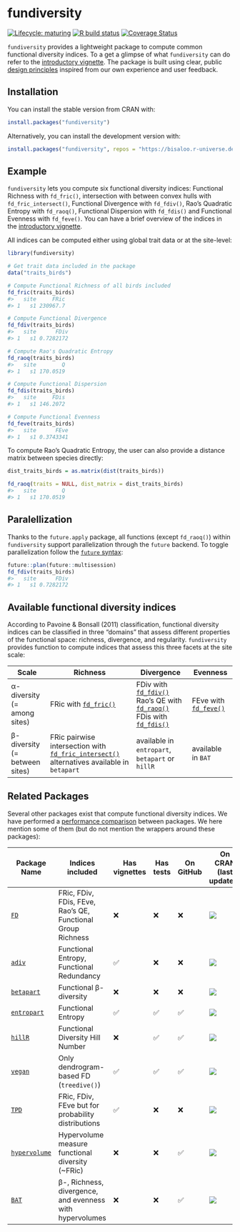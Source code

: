 
<!-- README.md is generated from README.Rmd. Please edit that file -->

# fundiversity

<!-- badges: start -->

[![Lifecycle:
maturing](https://img.shields.io/badge/lifecycle-maturing-blue.svg)](https://lifecycle.r-lib.org/articles/stages.html#maturing)
[![R build
status](https://github.com/Bisaloo/fundiversity/workflows/R-CMD-check/badge.svg)](https://github.com/Bisaloo/fundiversity/actions)
[![Coverage
Status](https://codecov.io/gh/Bisaloo/fundiversity/branch/master/graph/badge.svg?token=HR4YH118VT)](https://codecov.io/gh/Bisaloo/fundiversity)
<!-- badges: end -->

`fundiversity` provides a lightweight package to compute common
functional diversity indices. To a get a glimpse of what `fundiversity`
can do refer to the [introductory
vignette](https://bisaloo.github.io/fundiversity/articles/fundiversity.html).
The package is built using clear, public [design
principles](https://bisaloo.github.io/fundiversity/articles/design-principles.html)
inspired from our own experience and user feedback.

## Installation

You can install the stable version from CRAN with:

``` r
install.packages("fundiversity")
```

Alternatively, you can install the development version with:

``` r
install.packages("fundiversity", repos = "https://bisaloo.r-universe.dev")
```

## Example

`fundiversity` lets you compute six functional diversity indices:
Functional Richness with `fd_fric()`, intersection with between convex
hulls with `fd_fric_intersect()`, Functional Divergence with
`fd_fdiv()`, Rao’s Quadratic Entropy with `fd_raoq()`, Functional
Dispersion with `fd_fdis()` and Functional Evenness with `fd_feve()`.
You can have a brief overview of the indices in the [introductory
vignette](https://bisaloo.github.io/fundiversity/articles/fundiversity.html).

All indices can be computed either using global trait data or at the
site-level:

``` r
library(fundiversity)

# Get trait data included in the package
data("traits_birds")

# Compute Functional Richness of all birds included
fd_fric(traits_birds)
#>   site     FRic
#> 1   s1 230967.7

# Compute Functional Divergence
fd_fdiv(traits_birds)
#>   site      FDiv
#> 1   s1 0.7282172

# Compute Rao's Quadratic Entropy
fd_raoq(traits_birds)
#>   site        Q
#> 1   s1 170.0519

# Compute Functional Dispersion
fd_fdis(traits_birds)
#>   site     FDis
#> 1   s1 146.2072

# Compute Functional Evenness
fd_feve(traits_birds)
#>   site      FEve
#> 1   s1 0.3743341
```

To compute Rao’s Quadratic Entropy, the user can also provide a distance
matrix between species directly:

``` r
dist_traits_birds = as.matrix(dist(traits_birds))

fd_raoq(traits = NULL, dist_matrix = dist_traits_birds)
#>   site        Q
#> 1   s1 170.0519
```

## Paralellization

Thanks to the `future.apply` package, all functions (except `fd_raoq()`)
within `fundiversity` support parallelization through the `future`
backend. To toggle parallelization follow the [`future`
syntax](https://cran.r-project.org/web/packages/future/vignettes/future-1-overview.html):

``` r
future::plan(future::multisession)
fd_fdiv(traits_birds)
#>   site      FDiv
#> 1   s1 0.7282172
```

## Available functional diversity indices

According to Pavoine & Bonsall (2011) classification, functional
diversity indices can be classified in three “domains” that assess
different properties of the functional space: richness, divergence, and
regularity. `fundiversity` provides function to compute indices that
assess this three facets at the site scale:

| Scale                              | Richness                                                                                                                                                                   | Divergence                                                                                                                                                                                                                                                                         | Evenness                                                                               |
| ---------------------------------- | -------------------------------------------------------------------------------------------------------------------------------------------------------------------------- | ---------------------------------------------------------------------------------------------------------------------------------------------------------------------------------------------------------------------------------------------------------------------------------- | -------------------------------------------------------------------------------------- |
| α-diversity<br />(= among sites)   | FRic with [`fd_fric()`](https://bisaloo.github.io/fundiversity/reference/fd_fric.html)                                                                                     | FDiv with [`fd_fdiv()`](https://bisaloo.github.io/fundiversity/reference/fd_fdiv.html)<br />Rao’s QE with [`fd_raoq()`](https://bisaloo.github.io/fundiversity/reference/fd_raoq.html)<br />FDis with [`fd_fdis()`](https://bisaloo.github.io/fundiversity/reference/fd_fdis.html) | FEve with [`fd_feve()`](https://bisaloo.github.io/fundiversity/reference/fd_feve.html) |
| β-diversity<br />(= between sites) | FRic pairwise intersection with [`fd_fric_intersect()`](https://bisaloo.github.io/fundiversity/reference/fd_fric_intersect.html)<br />alternatives available in `betapart` | available in `entropart`, `betapart` or `hillR`                                                                                                                                                                                                                                    | available in `BAT`                                                                     |

## Related Packages

Several other packages exist that compute functional diversity indices.
We have performed a [performance
comparison](https://bisaloo.github.io/fundiversity/articles/performance.html)
between packages. We here mention some of them (but do not mention the
wrappers around these packages):

| Package Name                                           | Indices included                                            | Has vignettes | Has tests | On GitHub | On CRAN (last updated)                                     |
| ------------------------------------------------------ | ----------------------------------------------------------- | ------------- | --------- | --------- | ---------------------------------------------------------- |
| [`FD`](https://github.com/cran/FD)                     | FRic, FDiv, FDis, FEve, Rao’s QE, Functional Group Richness | ❌             | ❌         | :x:       | ![](https://www.r-pkg.org/badges/last-release/FD)          |
| [`adiv`](https://github.com/cran/adiv)                 | Functional Entropy, Functional Redundancy                   | ✅             | ❌         | :x:       | ![](https://www.r-pkg.org/badges/last-release/adiv)        |
| [`betapart`](https://github.com/cran/betapart)         | Functional β-diversity                                      | ❌             | ❌         | :x:       | ![](https://www.r-pkg.org/badges/last-release/betapart)    |
| [`entropart`](https://github.com/EricMarcon/entropart) | Functional Entropy                                          | ✅             | ✅         | ✅         | ![](https://www.r-pkg.org/badges/last-release/entropart)   |
| [`hillR`](https://github.com/daijiang/hillR)           | Functional Diversity Hill Number                            | ❌             | ✅         | ✅         | ![](https://www.r-pkg.org/badges/last-release/hillR)       |
| [`vegan`](https://github.com/vegandevs/vegan)          | Only dendrogram-based FD (`treedive()`)                     | ✅             | ✅         | ✅         | ![](https://www.r-pkg.org/badges/last-release/vegan)       |
| [`TPD`](https://github.com/cran/TPD)                   | FRic, FDiv, FEve but for probability distributions          | ✅             | ❌         | :x:       | ![](https://www.r-pkg.org/badges/last-release/TPD)         |
| [`hypervolume`](https://github.com/cran/hypervolume)   | Hypervolume measure functional diversity (\~FRic)           | ❌             | ❌         | ✅         | ![](https://www.r-pkg.org/badges/last-release/hypervolume) |
| [`BAT`](https://github.com/cardosopmb/BAT)             | β-, Richness, divergence, and evenness with hypervolumes    | ❌             | ❌         | ✅         | ![](https://www.r-pkg.org/badges/last-release/BAT)         |
